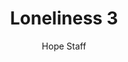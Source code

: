---
image: /assets/img/kl/kl_loneliness_3.png
title: Loneliness 3
number: 3
categories:
  - Meditations
  - Life
  - Loneliness
author: Hope Staff
notes: Loneliness 3
embed: >-
  <iframe style="border-radius:12px" src="https://open.spotify.com/embed/episode/3SNNWYBRhFIketeLLjQqu1?utm_source=generator" width="100%" height="352" frameBorder="0" allowfullscreen="" allow="autoplay; clipboard-write; encrypted-media; fullscreen; picture-in-picture" loading="lazy"></iframe>
transcript: >-
  SOME LINES OF TEXT START HERE
---
